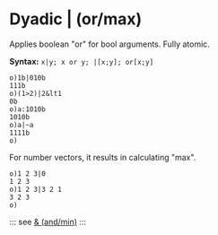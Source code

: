 # Dyadic | (or/max)

Applies boolean "or" for bool arguments. Fully atomic.

**Syntax:** ```x|y; x or y; |[x;y]; or[x;y]```

```o
o)1b|010b
111b
o)(1>2)|2&lt1
0b
o)a:1010b
1010b
o)a|~a
1111b
o)
```

For number vectors, it results in calculating "max".

```o
o)1 2 3|0
1 2 3
o)1 2 3|3 2 1
3 2 3
o)
```

::: see
[& (and/min)](/verbs/logical/andmin.md)
:::
